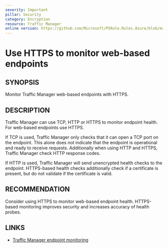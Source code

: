```yaml
---
severity: Important
pillar: Security
category: Encryption
resource: Traffic Manager
online version: https://github.com/Microsoft/PSRule.Rules.Azure/blob/main/docs/en/rules/Azure.TrafficManager.Protocol.md
---
```


# Use HTTPS to monitor web-based endpoints

## SYNOPSIS

Monitor Traffic Manager web-based endpoints with HTTPS.

## DESCRIPTION

Traffic Manager can use TCP, HTTP or HTTPS to monitor endpoint health.
For web-based endpoints use HTTPS.

If TCP is used, Traffic Manager only checks that it can open a TCP port on the endpoint.
This alone does not indicate that the endpoint is operational and ready to receive requests.
Additionally when using HTTP and HTTPS, Traffic Manager check HTTP response codes.

If HTTP is used, Traffic Manager will send unencrypted health checks to the endpoint.
HTTPS-based health checks additionally check if a certificate is present,
but do not validate if the certificate is valid.

## RECOMMENDATION

Consider using HTTPS to monitor web-based endpoint health.
HTTPS-based monitoring improves security and increases accuracy of health probes.

## LINKS

- [Traffic Manager endpoint monitoring](https://docs.microsoft.com/en-us/azure/traffic-manager/traffic-manager-monitoring)
